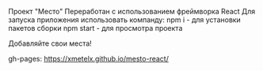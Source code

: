 Проект "Место"
Переработан с использованием фреймворка React
Для запуска приложения использовать компанду:
npm i - для установки пакетов сборки
npm start - для просмотра проекта

Добавляйте свои места!

gh-pages: https://xmetelx.github.io/mesto-react/
